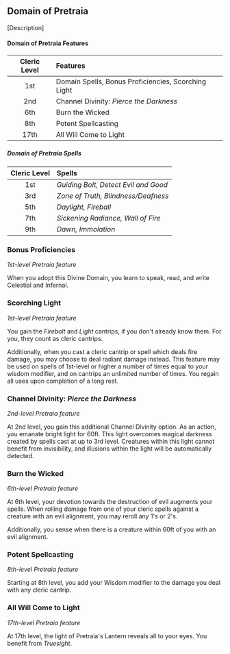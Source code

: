 ## Domain of Pretraia

[Description]

#### Domain of Pretraia Features

| Cleric Level | Features                                            |
| :----------: | :-------------------------------------------------- |
|     1st      | Domain Spells, Bonus Proficiencies, Scorching Light |
|     2nd      | Channel Divinity: _Pierce the Darkness_             |
|     6th      | Burn the Wicked                                     |
|     8th      | Potent Spellcasting                                 |
|     17th     | All Will Come to Light                              |

##### Domain of Pretraia Spells

| Cleric Level | Spells                               |
| :----------: | :----------------------------------- |
|     1st      | _Guiding Bolt, Detect Evil and Good_ |
|     3rd      | _Zone of Truth, Blindness/Deafness_  |
|     5th      | _Daylight, Fireball_                 |
|     7th      | _Sickening Radiance, Wall of Fire_   |
|     9th      | _Dawn, Immolation_                   |

### Bonus Proficiencies

_1st-level Pretraia feature_

When you adopt this Divine Domain, you learn to speak, read, and write Celestial and Infernal.

### Scorching Light

_1st-level Pretraia feature_

You gain the _Firebolt_ and _Light_ cantrips, if you don't already know them. For you, they count as cleric cantrips.

Additionally, when you cast a cleric cantrip or spell which deals fire damage, you may choose to deal radiant damage instead. This feature may be used on spells of 1st-level or higher a number of times equal to your wisdom modifier, and on cantrips an unlimited number of times. You regain all uses upon completion of a long rest.

### Channel Divinity: _Pierce the Darkness_

_2nd-level Pretraia feature_

At 2nd level, you gain this additional Channel Divinity option. As an action, you emanate bright light for 60ft. This light overcomes magical darkness created by spells cast at up to 3rd level. Creatures within this light cannot benefit from invisibility, and illusions within the light will be automatically detected.

### Burn the Wicked

_6th-level Pretraia feature_

At 6th level, your devotion towards the destruction of evil augments your spells. When rolling damage from one of your cleric spells against a creature with an evil alignment, you may reroll any 1's or 2's.

Additionally, you sense when there is a creature within 60ft of you with an evil alignment.

### Potent Spellcasting

_8th-level Pretraia feature_

Starting at 8th level, you add your Wisdom modifier to the damage you deal with any cleric cantrip.

### All Will Come to Light

_17th-level Pretraia feature_

At 17th level, the light of Pretraia's Lantern reveals all to your eyes. You benefit from _Truesight_.